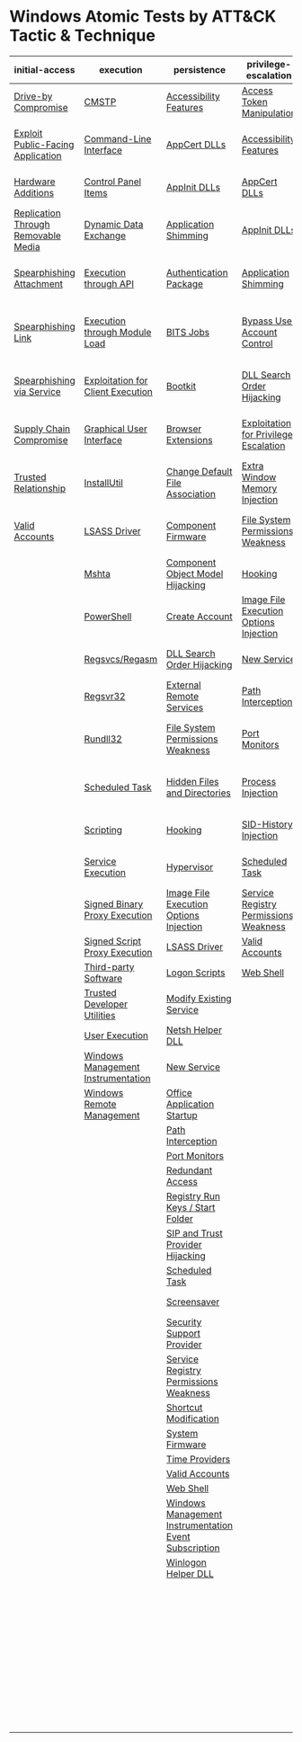 # Windows Atomic Tests by ATT&CK Tactic & Technique
| initial-access | execution | persistence | privilege-escalation | defense-evasion | credential-access | discovery | lateral-movement | collection | exfiltration | command-and-control |
|-----|-----|-----|-----|-----|-----|-----|-----|-----|-----|-----|
| [Drive-by Compromise](https://github.com/redcanaryco/atomic-red-team/blob/uppercase-everything/CONTRIBUTIONS.md) | [CMSTP](./T1191/T1191.md) | [Accessibility Features](./T1015/T1015.md) | [Access Token Manipulation](./T1134/T1134.md) | [Access Token Manipulation](./T1134/T1134.md) | [Account Manipulation](./T1098/T1098.md) | [Account Discovery](./T1087/T1087.md) | [Application Deployment Software](https://github.com/redcanaryco/atomic-red-team/blob/uppercase-everything/CONTRIBUTIONS.md) | [Audio Capture](./T1123/T1123.md) | [Automated Exfiltration](https://github.com/redcanaryco/atomic-red-team/blob/uppercase-everything/CONTRIBUTIONS.md) | [Commonly Used Port](https://github.com/redcanaryco/atomic-red-team/blob/uppercase-everything/CONTRIBUTIONS.md) |
| [Exploit Public-Facing Application](https://github.com/redcanaryco/atomic-red-team/blob/uppercase-everything/CONTRIBUTIONS.md) | [Command-Line Interface](./T1059/T1059.md) | [AppCert DLLs](https://github.com/redcanaryco/atomic-red-team/blob/uppercase-everything/CONTRIBUTIONS.md) | [Accessibility Features](./T1015/T1015.md) | [BITS Jobs](./T1197/T1197.md) | [Brute Force](./T1110/T1110.md) | [Application Window Discovery](https://github.com/redcanaryco/atomic-red-team/blob/uppercase-everything/CONTRIBUTIONS.md) | [Distributed Component Object Model](https://github.com/redcanaryco/atomic-red-team/blob/uppercase-everything/CONTRIBUTIONS.md) | [Automated Collection](./T1119/T1119.md) | [Data Compressed](./T1002/T1002.md) | [Communication Through Removable Media](https://github.com/redcanaryco/atomic-red-team/blob/uppercase-everything/CONTRIBUTIONS.md) |
| [Hardware Additions](https://github.com/redcanaryco/atomic-red-team/blob/uppercase-everything/CONTRIBUTIONS.md) | [Control Panel Items](https://github.com/redcanaryco/atomic-red-team/blob/uppercase-everything/CONTRIBUTIONS.md) | [AppInit DLLs](./T1103/T1103.md) | [AppCert DLLs](https://github.com/redcanaryco/atomic-red-team/blob/uppercase-everything/CONTRIBUTIONS.md) | [Binary Padding](https://github.com/redcanaryco/atomic-red-team/blob/uppercase-everything/CONTRIBUTIONS.md) | [Credential Dumping](./T1003/T1003.md) | [Browser Bookmark Discovery](https://github.com/redcanaryco/atomic-red-team/blob/uppercase-everything/CONTRIBUTIONS.md) | [Exploitation of Remote Services](https://github.com/redcanaryco/atomic-red-team/blob/uppercase-everything/CONTRIBUTIONS.md) | [Clipboard Data](./T1115/T1115.md) | [Data Encrypted](./T1022/T1022.md) | [Connection Proxy](https://github.com/redcanaryco/atomic-red-team/blob/uppercase-everything/CONTRIBUTIONS.md) |
| [Replication Through Removable Media](https://github.com/redcanaryco/atomic-red-team/blob/uppercase-everything/CONTRIBUTIONS.md) | [Dynamic Data Exchange](./T1173/T1173.md) | [Application Shimming](./T1138/T1138.md) | [AppInit DLLs](./T1103/T1103.md) | [Bypass User Account Control](https://github.com/redcanaryco/atomic-red-team/blob/uppercase-everything/CONTRIBUTIONS.md) | [Credentials in Files](./T1081/T1081.md) | [File and Directory Discovery](./T1083/T1083.md) | [Logon Scripts](./T1037/T1037.md) | [Data Staged](./T1074/T1074.md) | [Data Transfer Size Limits](./T1030/T1030.md) | [Custom Command and Control Protocol](https://github.com/redcanaryco/atomic-red-team/blob/uppercase-everything/CONTRIBUTIONS.md) |
| [Spearphishing Attachment](https://github.com/redcanaryco/atomic-red-team/blob/uppercase-everything/CONTRIBUTIONS.md) | [Execution through API](https://github.com/redcanaryco/atomic-red-team/blob/uppercase-everything/CONTRIBUTIONS.md) | [Authentication Package](https://github.com/redcanaryco/atomic-red-team/blob/uppercase-everything/CONTRIBUTIONS.md) | [Application Shimming](./T1138/T1138.md) | [CMSTP](./T1191/T1191.md) | [Credentials in Registry](https://github.com/redcanaryco/atomic-red-team/blob/uppercase-everything/CONTRIBUTIONS.md) | [Network Service Scanning](./T1046/T1046.md) | [Pass the Hash](./T1075/T1075.md) | [Data from Information Repositories](https://github.com/redcanaryco/atomic-red-team/blob/uppercase-everything/CONTRIBUTIONS.md) | [Exfiltration Over Alternative Protocol](./T1048/T1048.md) | [Custom Cryptographic Protocol](https://github.com/redcanaryco/atomic-red-team/blob/uppercase-everything/CONTRIBUTIONS.md) |
| [Spearphishing Link](https://github.com/redcanaryco/atomic-red-team/blob/uppercase-everything/CONTRIBUTIONS.md) | [Execution through Module Load](https://github.com/redcanaryco/atomic-red-team/blob/uppercase-everything/CONTRIBUTIONS.md) | [BITS Jobs](./T1197/T1197.md) | [Bypass User Account Control](https://github.com/redcanaryco/atomic-red-team/blob/uppercase-everything/CONTRIBUTIONS.md) | [Code Signing](https://github.com/redcanaryco/atomic-red-team/blob/uppercase-everything/CONTRIBUTIONS.md) | [Exploitation for Credential Access](https://github.com/redcanaryco/atomic-red-team/blob/uppercase-everything/CONTRIBUTIONS.md) | [Network Share Discovery](./T1135/T1135.md) | [Pass the Ticket](https://github.com/redcanaryco/atomic-red-team/blob/uppercase-everything/CONTRIBUTIONS.md) | [Data from Local System](https://github.com/redcanaryco/atomic-red-team/blob/uppercase-everything/CONTRIBUTIONS.md) | [Exfiltration Over Command and Control Channel](https://github.com/redcanaryco/atomic-red-team/blob/uppercase-everything/CONTRIBUTIONS.md) | [Data Encoding](https://github.com/redcanaryco/atomic-red-team/blob/uppercase-everything/CONTRIBUTIONS.md) |
| [Spearphishing via Service](https://github.com/redcanaryco/atomic-red-team/blob/uppercase-everything/CONTRIBUTIONS.md) | [Exploitation for Client Execution](https://github.com/redcanaryco/atomic-red-team/blob/uppercase-everything/CONTRIBUTIONS.md) | [Bootkit](https://github.com/redcanaryco/atomic-red-team/blob/uppercase-everything/CONTRIBUTIONS.md) | [DLL Search Order Hijacking](https://github.com/redcanaryco/atomic-red-team/blob/uppercase-everything/CONTRIBUTIONS.md) | [Component Firmware](https://github.com/redcanaryco/atomic-red-team/blob/uppercase-everything/CONTRIBUTIONS.md) | [Forced Authentication](https://github.com/redcanaryco/atomic-red-team/blob/uppercase-everything/CONTRIBUTIONS.md) | [Password Policy Discovery](https://github.com/redcanaryco/atomic-red-team/blob/uppercase-everything/CONTRIBUTIONS.md) | [Remote Desktop Protocol](./T1076/T1076.md) | [Data from Network Shared Drive](https://github.com/redcanaryco/atomic-red-team/blob/uppercase-everything/CONTRIBUTIONS.md) | [Exfiltration Over Other Network Medium](https://github.com/redcanaryco/atomic-red-team/blob/uppercase-everything/CONTRIBUTIONS.md) | [Data Obfuscation](https://github.com/redcanaryco/atomic-red-team/blob/uppercase-everything/CONTRIBUTIONS.md) |
| [Supply Chain Compromise](https://github.com/redcanaryco/atomic-red-team/blob/uppercase-everything/CONTRIBUTIONS.md) | [Graphical User Interface](https://github.com/redcanaryco/atomic-red-team/blob/uppercase-everything/CONTRIBUTIONS.md) | [Browser Extensions](./T1176/T1176.md) | [Exploitation for Privilege Escalation](https://github.com/redcanaryco/atomic-red-team/blob/uppercase-everything/CONTRIBUTIONS.md) | [Component Object Model Hijacking](./T1122/T1122.md) | [Hooking](./T1179/T1179.md) | [Peripheral Device Discovery](https://github.com/redcanaryco/atomic-red-team/blob/uppercase-everything/CONTRIBUTIONS.md) | [Remote File Copy](./T1105/T1105.md) | [Data from Removable Media](https://github.com/redcanaryco/atomic-red-team/blob/uppercase-everything/CONTRIBUTIONS.md) | [Exfiltration Over Physical Medium](https://github.com/redcanaryco/atomic-red-team/blob/uppercase-everything/CONTRIBUTIONS.md) | [Domain Fronting](https://github.com/redcanaryco/atomic-red-team/blob/uppercase-everything/CONTRIBUTIONS.md) |
| [Trusted Relationship](https://github.com/redcanaryco/atomic-red-team/blob/uppercase-everything/CONTRIBUTIONS.md) | [InstallUtil](./T1118/T1118.md) | [Change Default File Association](./T1042/T1042.md) | [Extra Window Memory Injection](https://github.com/redcanaryco/atomic-red-team/blob/uppercase-everything/CONTRIBUTIONS.md) | [Control Panel Items](https://github.com/redcanaryco/atomic-red-team/blob/uppercase-everything/CONTRIBUTIONS.md) | [Input Capture](./T1056/T1056.md) | [Permission Groups Discovery](./T1069/T1069.md) | [Remote Services](https://github.com/redcanaryco/atomic-red-team/blob/uppercase-everything/CONTRIBUTIONS.md) | [Email Collection](https://github.com/redcanaryco/atomic-red-team/blob/uppercase-everything/CONTRIBUTIONS.md) | [Scheduled Transfer](https://github.com/redcanaryco/atomic-red-team/blob/uppercase-everything/CONTRIBUTIONS.md) | [Fallback Channels](https://github.com/redcanaryco/atomic-red-team/blob/uppercase-everything/CONTRIBUTIONS.md) |
| [Valid Accounts](https://github.com/redcanaryco/atomic-red-team/blob/uppercase-everything/CONTRIBUTIONS.md) | [LSASS Driver](https://github.com/redcanaryco/atomic-red-team/blob/uppercase-everything/CONTRIBUTIONS.md) | [Component Firmware](https://github.com/redcanaryco/atomic-red-team/blob/uppercase-everything/CONTRIBUTIONS.md) | [File System Permissions Weakness](https://github.com/redcanaryco/atomic-red-team/blob/uppercase-everything/CONTRIBUTIONS.md) | [DCShadow](./T1207/T1207.md) | [Kerberoasting](https://github.com/redcanaryco/atomic-red-team/blob/uppercase-everything/CONTRIBUTIONS.md) | [Process Discovery](./T1057/T1057.md) | [Replication Through Removable Media](https://github.com/redcanaryco/atomic-red-team/blob/uppercase-everything/CONTRIBUTIONS.md) | [Input Capture](./T1056/T1056.md) |  | [Multi-Stage Channels](https://github.com/redcanaryco/atomic-red-team/blob/uppercase-everything/CONTRIBUTIONS.md) |
|  | [Mshta](./T1170/T1170.md) | [Component Object Model Hijacking](./T1122/T1122.md) | [Hooking](./T1179/T1179.md) | [DLL Search Order Hijacking](https://github.com/redcanaryco/atomic-red-team/blob/uppercase-everything/CONTRIBUTIONS.md) | [LLMNR/NBT-NS Poisoning](https://github.com/redcanaryco/atomic-red-team/blob/uppercase-everything/CONTRIBUTIONS.md) | [Query Registry](./T1012/T1012.md) | [Shared Webroot](https://github.com/redcanaryco/atomic-red-team/blob/uppercase-everything/CONTRIBUTIONS.md) | [Man in the Browser](https://github.com/redcanaryco/atomic-red-team/blob/uppercase-everything/CONTRIBUTIONS.md) |  | [Multi-hop Proxy](https://github.com/redcanaryco/atomic-red-team/blob/uppercase-everything/CONTRIBUTIONS.md) |
|  | [PowerShell](./T1086/T1086.md) | [Create Account](./T1136/T1136.md) | [Image File Execution Options Injection](./T1183/T1183.md) | [DLL Side-Loading](https://github.com/redcanaryco/atomic-red-team/blob/uppercase-everything/CONTRIBUTIONS.md) | [Network Sniffing](https://github.com/redcanaryco/atomic-red-team/blob/uppercase-everything/CONTRIBUTIONS.md) | [Remote System Discovery](./T1018/T1018.md) | [Taint Shared Content](https://github.com/redcanaryco/atomic-red-team/blob/uppercase-everything/CONTRIBUTIONS.md) | [Screen Capture](./T1113/T1113.md) |  | [Multiband Communication](https://github.com/redcanaryco/atomic-red-team/blob/uppercase-everything/CONTRIBUTIONS.md) |
|  | [Regsvcs/Regasm](./T1121/T1121.md) | [DLL Search Order Hijacking](https://github.com/redcanaryco/atomic-red-team/blob/uppercase-everything/CONTRIBUTIONS.md) | [New Service](./T1050/T1050.md) | [Deobfuscate/Decode Files or Information](./T1140/T1140.md) | [Password Filter DLL](https://github.com/redcanaryco/atomic-red-team/blob/uppercase-everything/CONTRIBUTIONS.md) | [Security Software Discovery](./T1063/T1063.md) | [Third-party Software](https://github.com/redcanaryco/atomic-red-team/blob/uppercase-everything/CONTRIBUTIONS.md) | [Video Capture](https://github.com/redcanaryco/atomic-red-team/blob/uppercase-everything/CONTRIBUTIONS.md) |  | [Multilayer Encryption](https://github.com/redcanaryco/atomic-red-team/blob/uppercase-everything/CONTRIBUTIONS.md) |
|  | [Regsvr32](./T1117/T1117.md) | [External Remote Services](https://github.com/redcanaryco/atomic-red-team/blob/uppercase-everything/CONTRIBUTIONS.md) | [Path Interception](https://github.com/redcanaryco/atomic-red-team/blob/uppercase-everything/CONTRIBUTIONS.md) | [Disabling Security Tools](./T1089/T1089.md) | [Private Keys](./T1145/T1145.md) | [System Information Discovery](./T1082/T1082.md) | [Windows Admin Shares](./T1077/T1077.md) |  |  | [Remote Access Tools](https://github.com/redcanaryco/atomic-red-team/blob/uppercase-everything/CONTRIBUTIONS.md) |
|  | [Rundll32](./T1085/T1085.md) | [File System Permissions Weakness](https://github.com/redcanaryco/atomic-red-team/blob/uppercase-everything/CONTRIBUTIONS.md) | [Port Monitors](https://github.com/redcanaryco/atomic-red-team/blob/uppercase-everything/CONTRIBUTIONS.md) | [Exploitation for Defense Evasion](https://github.com/redcanaryco/atomic-red-team/blob/uppercase-everything/CONTRIBUTIONS.md) | [Replication Through Removable Media](https://github.com/redcanaryco/atomic-red-team/blob/uppercase-everything/CONTRIBUTIONS.md) | [System Network Configuration Discovery](./T1016/T1016.md) | [Windows Remote Management](./T1028/T1028.md) |  |  | [Remote File Copy](./T1105/T1105.md) |
|  | [Scheduled Task](./T1053/T1053.md) | [Hidden Files and Directories](./T1158/T1158.md) | [Process Injection](./T1055/T1055.md) | [Extra Window Memory Injection](https://github.com/redcanaryco/atomic-red-team/blob/uppercase-everything/CONTRIBUTIONS.md) | [Two-Factor Authentication Interception](https://github.com/redcanaryco/atomic-red-team/blob/uppercase-everything/CONTRIBUTIONS.md) | [System Network Connections Discovery](https://github.com/redcanaryco/atomic-red-team/blob/uppercase-everything/CONTRIBUTIONS.md) |  |  |  | [Standard Application Layer Protocol](https://github.com/redcanaryco/atomic-red-team/blob/uppercase-everything/CONTRIBUTIONS.md) |
|  | [Scripting](https://github.com/redcanaryco/atomic-red-team/blob/uppercase-everything/CONTRIBUTIONS.md) | [Hooking](./T1179/T1179.md) | [SID-History Injection](https://github.com/redcanaryco/atomic-red-team/blob/uppercase-everything/CONTRIBUTIONS.md) | [File Deletion](./T1107/T1107.md) |  | [System Owner/User Discovery](./T1033/T1033.md) |  |  |  | [Standard Cryptographic Protocol](https://github.com/redcanaryco/atomic-red-team/blob/uppercase-everything/CONTRIBUTIONS.md) |
|  | [Service Execution](https://github.com/redcanaryco/atomic-red-team/blob/uppercase-everything/CONTRIBUTIONS.md) | [Hypervisor](https://github.com/redcanaryco/atomic-red-team/blob/uppercase-everything/CONTRIBUTIONS.md) | [Scheduled Task](./T1053/T1053.md) | [File System Logical Offsets](https://github.com/redcanaryco/atomic-red-team/blob/uppercase-everything/CONTRIBUTIONS.md) |  | [System Service Discovery](./T1007/T1007.md) |  |  |  | [Standard Non-Application Layer Protocol](https://github.com/redcanaryco/atomic-red-team/blob/uppercase-everything/CONTRIBUTIONS.md) |
|  | [Signed Binary Proxy Execution](https://github.com/redcanaryco/atomic-red-team/blob/uppercase-everything/CONTRIBUTIONS.md) | [Image File Execution Options Injection](./T1183/T1183.md) | [Service Registry Permissions Weakness](https://github.com/redcanaryco/atomic-red-team/blob/uppercase-everything/CONTRIBUTIONS.md) | [Hidden Files and Directories](./T1158/T1158.md) |  | [System Time Discovery](./T1124/T1124.md) |  |  |  | [Uncommonly Used Port](https://github.com/redcanaryco/atomic-red-team/blob/uppercase-everything/CONTRIBUTIONS.md) |
|  | [Signed Script Proxy Execution](https://github.com/redcanaryco/atomic-red-team/blob/uppercase-everything/CONTRIBUTIONS.md) | [LSASS Driver](https://github.com/redcanaryco/atomic-red-team/blob/uppercase-everything/CONTRIBUTIONS.md) | [Valid Accounts](https://github.com/redcanaryco/atomic-red-team/blob/uppercase-everything/CONTRIBUTIONS.md) | [Image File Execution Options Injection](./T1183/T1183.md) |  |  |  |  |  | [Web Service](https://github.com/redcanaryco/atomic-red-team/blob/uppercase-everything/CONTRIBUTIONS.md) |
|  | [Third-party Software](https://github.com/redcanaryco/atomic-red-team/blob/uppercase-everything/CONTRIBUTIONS.md) | [Logon Scripts](./T1037/T1037.md) | [Web Shell](https://github.com/redcanaryco/atomic-red-team/blob/uppercase-everything/CONTRIBUTIONS.md) | [Indicator Blocking](https://github.com/redcanaryco/atomic-red-team/blob/uppercase-everything/CONTRIBUTIONS.md) |  |  |  |  |  |  |
|  | [Trusted Developer Utilities](./T1127/T1127.md) | [Modify Existing Service](https://github.com/redcanaryco/atomic-red-team/blob/uppercase-everything/CONTRIBUTIONS.md) |  | [Indicator Removal from Tools](https://github.com/redcanaryco/atomic-red-team/blob/uppercase-everything/CONTRIBUTIONS.md) |  |  |  |  |  |  |
|  | [User Execution](https://github.com/redcanaryco/atomic-red-team/blob/uppercase-everything/CONTRIBUTIONS.md) | [Netsh Helper DLL](./T1128/T1128.md) |  | [Indicator Removal on Host](./T1070/T1070.md) |  |  |  |  |  |  |
|  | [Windows Management Instrumentation](./T1047/T1047.md) | [New Service](./T1050/T1050.md) |  | [Indirect Command Execution](./T1202/T1202.md) |  |  |  |  |  |  |
|  | [Windows Remote Management](./T1028/T1028.md) | [Office Application Startup](./T1137/T1137.md) |  | [Install Root Certificate](./T1130/T1130.md) |  |  |  |  |  |  |
|  |  | [Path Interception](https://github.com/redcanaryco/atomic-red-team/blob/uppercase-everything/CONTRIBUTIONS.md) |  | [InstallUtil](./T1118/T1118.md) |  |  |  |  |  |  |
|  |  | [Port Monitors](https://github.com/redcanaryco/atomic-red-team/blob/uppercase-everything/CONTRIBUTIONS.md) |  | [Masquerading](https://github.com/redcanaryco/atomic-red-team/blob/uppercase-everything/CONTRIBUTIONS.md) |  |  |  |  |  |  |
|  |  | [Redundant Access](https://github.com/redcanaryco/atomic-red-team/blob/uppercase-everything/CONTRIBUTIONS.md) |  | [Modify Registry](https://github.com/redcanaryco/atomic-red-team/blob/uppercase-everything/CONTRIBUTIONS.md) |  |  |  |  |  |  |
|  |  | [Registry Run Keys / Start Folder](./T1060/T1060.md) |  | [Mshta](./T1170/T1170.md) |  |  |  |  |  |  |
|  |  | [SIP and Trust Provider Hijacking](https://github.com/redcanaryco/atomic-red-team/blob/uppercase-everything/CONTRIBUTIONS.md) |  | [NTFS File Attributes](./T1096/T1096.md) |  |  |  |  |  |  |
|  |  | [Scheduled Task](./T1053/T1053.md) |  | [Network Share Connection Removal](https://github.com/redcanaryco/atomic-red-team/blob/uppercase-everything/CONTRIBUTIONS.md) |  |  |  |  |  |  |
|  |  | [Screensaver](https://github.com/redcanaryco/atomic-red-team/blob/uppercase-everything/CONTRIBUTIONS.md) |  | [Obfuscated Files or Information](https://github.com/redcanaryco/atomic-red-team/blob/uppercase-everything/CONTRIBUTIONS.md) |  |  |  |  |  |  |
|  |  | [Security Support Provider](https://github.com/redcanaryco/atomic-red-team/blob/uppercase-everything/CONTRIBUTIONS.md) |  | [Process Doppelgänging](https://github.com/redcanaryco/atomic-red-team/blob/uppercase-everything/CONTRIBUTIONS.md) |  |  |  |  |  |  |
|  |  | [Service Registry Permissions Weakness](https://github.com/redcanaryco/atomic-red-team/blob/uppercase-everything/CONTRIBUTIONS.md) |  | [Process Hollowing](https://github.com/redcanaryco/atomic-red-team/blob/uppercase-everything/CONTRIBUTIONS.md) |  |  |  |  |  |  |
|  |  | [Shortcut Modification](https://github.com/redcanaryco/atomic-red-team/blob/uppercase-everything/CONTRIBUTIONS.md) |  | [Process Injection](./T1055/T1055.md) |  |  |  |  |  |  |
|  |  | [System Firmware](https://github.com/redcanaryco/atomic-red-team/blob/uppercase-everything/CONTRIBUTIONS.md) |  | [Redundant Access](https://github.com/redcanaryco/atomic-red-team/blob/uppercase-everything/CONTRIBUTIONS.md) |  |  |  |  |  |  |
|  |  | [Time Providers](https://github.com/redcanaryco/atomic-red-team/blob/uppercase-everything/CONTRIBUTIONS.md) |  | [Regsvcs/Regasm](./T1121/T1121.md) |  |  |  |  |  |  |
|  |  | [Valid Accounts](https://github.com/redcanaryco/atomic-red-team/blob/uppercase-everything/CONTRIBUTIONS.md) |  | [Regsvr32](./T1117/T1117.md) |  |  |  |  |  |  |
|  |  | [Web Shell](https://github.com/redcanaryco/atomic-red-team/blob/uppercase-everything/CONTRIBUTIONS.md) |  | [Rootkit](./T1014/T1014.md) |  |  |  |  |  |  |
|  |  | [Windows Management Instrumentation Event Subscription](./T1084/T1084.md) |  | [Rundll32](./T1085/T1085.md) |  |  |  |  |  |  |
|  |  | [Winlogon Helper DLL](https://github.com/redcanaryco/atomic-red-team/blob/uppercase-everything/CONTRIBUTIONS.md) |  | [SIP and Trust Provider Hijacking](https://github.com/redcanaryco/atomic-red-team/blob/uppercase-everything/CONTRIBUTIONS.md) |  |  |  |  |  |  |
|  |  |  |  | [Scripting](https://github.com/redcanaryco/atomic-red-team/blob/uppercase-everything/CONTRIBUTIONS.md) |  |  |  |  |  |  |
|  |  |  |  | [Signed Binary Proxy Execution](https://github.com/redcanaryco/atomic-red-team/blob/uppercase-everything/CONTRIBUTIONS.md) |  |  |  |  |  |  |
|  |  |  |  | [Signed Script Proxy Execution](https://github.com/redcanaryco/atomic-red-team/blob/uppercase-everything/CONTRIBUTIONS.md) |  |  |  |  |  |  |
|  |  |  |  | [Software Packing](https://github.com/redcanaryco/atomic-red-team/blob/uppercase-everything/CONTRIBUTIONS.md) |  |  |  |  |  |  |
|  |  |  |  | [Timestomp](./T1099/T1099.md) |  |  |  |  |  |  |
|  |  |  |  | [Trusted Developer Utilities](./T1127/T1127.md) |  |  |  |  |  |  |
|  |  |  |  | [Valid Accounts](https://github.com/redcanaryco/atomic-red-team/blob/uppercase-everything/CONTRIBUTIONS.md) |  |  |  |  |  |  |
|  |  |  |  | [Web Service](https://github.com/redcanaryco/atomic-red-team/blob/uppercase-everything/CONTRIBUTIONS.md) |  |  |  |  |  |  |

